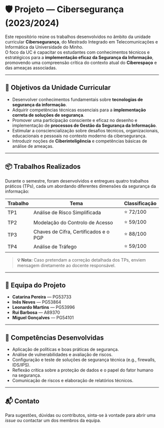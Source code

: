 # 🛡️ Projeto — Cibersegurança (2023/2024)

Este repositório reúne os trabalhos desenvolvidos no âmbito da unidade curricular **Cibersegurança**, do Mestrado Integrado em Telecomunicações e Informática da Universidade do Minho.  
O foco da UC é capacitar os estudantes com conhecimentos técnicos e estratégicos para a **implementação eficaz da Segurança da Informação**, promovendo uma compreensão crítica do contexto atual do **Ciberespaço** e das ameaças associadas.

---

## 🎯 Objetivos da Unidade Curricular

- Desenvolver conhecimentos fundamentais sobre **tecnologias de segurança da informação**.
- Adquirir competências técnicas essenciais para a **implementação correta de soluções de segurança**.
- Promover uma participação consciente e eficaz no desenho e implementação de **processos de Gestão da Segurança da Informação**.
- Estimular a consciencialização sobre desafios técnicos, organizacionais, educacionais e pessoais no contexto moderno da cibersegurança.
- Introduzir noções de **Ciberinteligência** e competências básicas de análise de ameaças.

---

## 📦 Trabalhos Realizados

Durante o semestre, foram desenvolvidos e entregues quatro trabalhos práticos (TPs), cada um abordando diferentes dimensões da segurança da informação:

| Trabalho | Tema                            | Classificação |
|----------|----------------------------------|---------------|
| TP1      |  Análise de Risco Simplificada | ⭐ 72/100      |
| TP2      | Modelação do Controlo de Acesso | ⭐ 59/100      |
| TP3      | Chaves de Cifra, Certificados e o PGP | ⭐ 88/100      |
| TP4      | Análise de Tráfego | ⭐ 59/100      |

> **💡 Nota:** Caso pretendam a correção detalhada dos TPs, enviem mensagem diretamente ao docente responsável.

---

## 👥 Equipa do Projeto

- **Catarina Pereira** — PG53733  
- **Inês Neves** — PG53864  
- **Leonardo Martins** — PG53996  
- **Rui Barbosa** — A89370  
- **Miguel Gonçalves** — PG54101  

---

## 🧠 Competências Desenvolvidas

- Aplicação de políticas e boas práticas de segurança.
- Análise de vulnerabilidades e avaliação de riscos.
- Configuração e teste de soluções de segurança técnica (e.g., firewalls, IDS/IPS).
- Reflexão crítica sobre a proteção de dados e o papel do fator humano na segurança.
- Comunicação de riscos e elaboração de relatórios técnicos.

---

## 📬 Contato

Para sugestões, dúvidas ou contributos, sinta-se à vontade para abrir uma *issue* ou contactar um dos membros da equipa.


